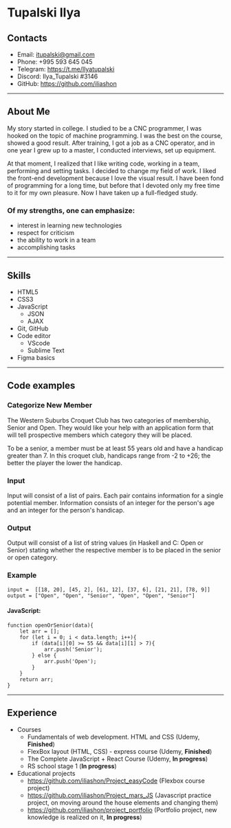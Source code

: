 # Tupalski Ilya
## Contacts
+ Email: itupalski@gmail.com
+ Phone: +995 593 645 045
+ Telegram: https://t.me/Ilyatupalski
+ Discord: Ilya_Tupalski #3146
+ GitHub: https://github.com/iliashon
---
## About Me
My story started in college. I studied to be a CNC programmer, I was hooked on the topic of machine programming. I was the best on the course, showed a good result. After training, I got a job as a CNC operator, and in one year I grew up to a master, I conducted interviews, set up equipment.

At that moment, I realized that I like writing code, working in a team, performing and setting tasks. I decided to change my field of work. I liked the front-end development because I love the visual result. I have been fond of programming for a long time, but before that I devoted only my free time to it for my own pleasure. Now I have taken up a full-fledged study.
 ### Of my strengths, one can emphasize:
  + interest in learning new technologies
  + respect for criticism
  + the ability to work in a team
  + accomplishing tasks
---
## Skills
+ HTML5
+ CSS3
+ JavaScript
    + JSON
    + AJAX
+ Git, GitHub
+ Code editor
    + VScode
    + Sublime Text
+ Figma basics
---
## Code examples
### Categorize New Member
The Western Suburbs Croquet Club has two categories of membership, Senior and Open. They would like your help with an application form that will tell prospective members which category they will be placed.

To be a senior, a member must be at least 55 years old and have a handicap greater than 7. In this croquet club, handicaps range from -2 to +26; the better the player the lower the handicap.

### Input
Input will consist of a list of pairs. Each pair contains information for a single potential member. Information consists of an integer for the person's age and an integer for the person's handicap.

### Output
Output will consist of a list of string values (in Haskell and C: Open or Senior) stating whether the respective member is to be placed in the senior or open category.
### Example
    input =  [[18, 20], [45, 2], [61, 12], [37, 6], [21, 21], [78, 9]]
    output = ["Open", "Open", "Senior", "Open", "Open", "Senior"]
#### JavaScript:
    function openOrSenior(data){
        let arr = [];
        for (let i = 0; i < data.length; i++){
            if (data[i][0] >= 55 && data[i][1] > 7){
                arr.push('Senior');
            } else {
                arr.push('Open');
            }
        }
        return arr;
    }
---
## Experience
+ Сourses
    + Fundamentals of web development. HTML and CSS (Udemy, __Finished__)
    + FlexBox layout (HTML, CSS) - express course (Udemy, __Finished__)
    + The Complete JavaScript + React Course (Udemy, __In progress__)
    + RS school stage 1 (__In progress__)
+ Educational projects 
    + https://github.com/iliashon/Project_easyCode (Flexbox course project)
    + https://github.com/iliashon/Project_mars_JS (Javascript practice project, on moving around the house elements and changing them)
    + https://github.com/iliashon/project_portfolio (Portfolio project, new knowledge is realized on it, __In progress__)


    
